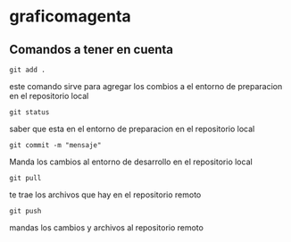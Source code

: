 # graficomagenta
## Comandos a tener en cuenta
```git
git add .
```
este comando sirve para agregar los combios a el entorno de preparacion en el repositorio local


```git
git status
```
saber que esta en el entorno de preparacion en el repositorio local

```git
git commit -m "mensaje"
```
Manda los cambios al entorno de desarrollo en el repositorio local

```git
git pull
```
te trae los archivos que hay en el repositorio remoto

```git
git push
```
mandas los cambios y archivos al repositorio remoto
